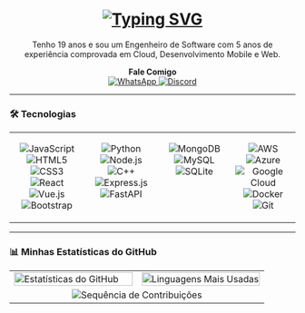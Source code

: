 <h1 align="center">
  <a href="https://git.io/typing-svg">
    <img src="https://readme-typing-svg.demolab.com?font=Poppins&weight=700&size=30&duration=4000&pause=1000&color=00D2FF&center=true&vCenter=true&width=435&lines=Oi!+Eu+sou+o+Kaiky+Salvino;DEV+FULL+STACK;Engenheiro+de+Software" alt="Typing SVG" />
  </a>
</h1>

<p align="center">
  Tenho 19 anos e sou um Engenheiro de Software com 5 anos de experiência comprovada em Cloud, Desenvolvimento Mobile e Web.
</p>

<p align="center">
  <b>Fale Comigo</b><br>
  <a href="https://wa.me/5511981905550" target="_blank">
    <img src="https://img.shields.io/badge/WhatsApp-25D366?style=for-the-badge&logo=whatsapp&logoColor=white" alt="WhatsApp">
  </a>
  <a href="https://discord.com/users/astrad1" target="_blank">
    <img src="https://img.shields.io/badge/Discord-astrad1-7289DA?style=for-the-badge&logo=discord&logoColor=white" alt="Discord">
  </a>
</p>

---

### 🛠️ Tecnologias

<table align="center">
  <tr>
    <td align="center" width="200" valign="top">
      <p align="center">
        <img src="https://img.shields.io/badge/JavaScript-F7DF1E?style=for-the-badge&logo=javascript&logoColor=black" alt="JavaScript"><br>
        <img src="https://img.shields.io/badge/HTML5-E34F26?style=for-the-badge&logo=html5&logoColor=white" alt="HTML5"><br>
        <img src="https://img.shields.io/badge/CSS3-1572B6?style=for-the-badge&logo=css3&logoColor=white" alt="CSS3"><br>
        <img src="https://img.shields.io/badge/React-20232A?style=for-the-badge&logo=react&logoColor=61DAFB" alt="React"><br>
        <img src="https://img.shields.io/badge/Vue.js-35495E?style=for-the-badge&logo=vue.js&logoColor=4FC08D" alt="Vue.js"><br>
        <img src="https://img.shields.io/badge/Bootstrap-563D7C?style=for-the-badge&logo=bootstrap&logoColor=white" alt="Bootstrap">
      </p>
    </td>
    <td align="center" width="200" valign="top">
      <p align="center">
        <img src="https://img.shields.io/badge/Python-3776AB?style=for-the-badge&logo=python&logoColor=white" alt="Python"><br>
        <img src="https://img.shields.io/badge/Node.js-339933?style=for-the-badge&logo=nodedotjs&logoColor=white" alt="Node.js"><br>
        <img src="https://img.shields.io/badge/C%2B%2B-00599C?style=for-the-badge&logo=c%2B%2B&logoColor=white" alt="C++"><br>
        <img src="https://img.shields.io/badge/Express.js-000000?style=for-the-badge&logo=express&logoColor=white" alt="Express.js"><br>
        <img src="https://img.shields.io/badge/FastAPI-009688?style=for-the-badge&logo=fastapi&logoColor=white" alt="FastAPI">
      </p>
    </td>
    <td align="center" width="200" valign="top">
        <p align="center">
          <img src="https://img.shields.io/badge/MongoDB-4EA94B?style=for-the-badge&logo=mongodb&logoColor=white" alt="MongoDB"><br>
          <img src="https://img.shields.io/badge/MySQL-4479A1?style=for-the-badge&logo=mysql&logoColor=white" alt="MySQL"><br>
          <img src="https://img.shields.io/badge/SQLite-003B57?style=for-the-badge&logo=sqlite&logoColor=white" alt="SQLite">
        </p>
    </td>
    <td align="center" width="200" valign="top">
      <p align="center">
        <img src="https://img.shields.io/badge/Amazon_AWS-232F3E?style=for-the-badge&logo=amazon-aws&logoColor=white" alt="AWS"><br>
        <img src="https://img.shields.io/badge/Microsoft_Azure-0089D6?style=for-the-badge&logo=microsoft-azure&logoColor=white" alt="Azure"><br>
        <img src="https://img.shields.io/badge/Google_Cloud-4285F4?style=for-the-badge&logo=google-cloud&logoColor=white" alt="Google Cloud"><br>
        <img src="https://img.shields.io/badge/Docker-2496ED?style=for-the-badge&logo=docker&logoColor=white" alt="Docker"><br>
        <img src="https://img.shields.io/badge/Git-E34F26?style=for-the-badge&logo=git&logoColor=white" alt="Git">
      </p>
    </td>
  </tr>
</table>

---

### 📊 Minhas Estatísticas do GitHub

<p align="center">
  <table align="center">
    <tr>
      <td width="50%" valign="top">
        <img 
          width="100%"
          src="https://github-readme-stats.vercel.app/api?username=kaikysalvinof&show_icons=true&theme=dracula&include_all_commits=true&count_private=true&hide_border=true&border_radius=10" 
          alt="Estatísticas do GitHub"
        />
      </td>
      <td width="50%" valign="top">
         <img 
          width="100%"
          src="https://github-readme-stats.vercel.app/api/top-langs/?username=kaikysalvinof&layout=compact&langs_count=8&theme=dracula&hide_border=true&border_radius=10&card_width=400" 
          alt="Linguagens Mais Usadas"
        />
      </td>
    </tr>
    <tr>
      <td colspan="2" align="center">
        <img 
          src="https://github-readme-streak-stats.herokuapp.com/?user=kaikysalvinof&theme=dracula&hide_border=true&border_radius=10"
          alt="Sequência de Contribuições"
        />
      </td>
    </tr>
  </table>
</p>
